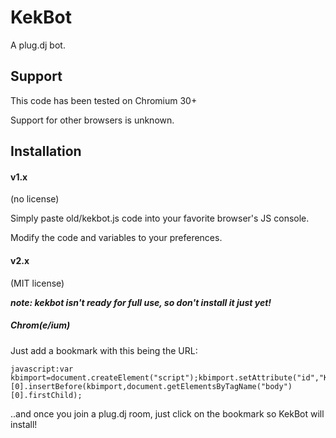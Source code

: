 KekBot
======

A plug.dj bot.

Support
-------

This code has been tested on Chromium 30+

Support for other browsers is unknown.

Installation
------------

#### v1.x

(no license)

Simply paste old/kekbot.js code into your favorite browser's JS console.

Modify the code and variables to your preferences.

#### v2.x

(MIT license)

***note: kekbot isn't ready for full use, so don't install it just yet!***

##### Chrom(e/ium)

Just add a bookmark with this being the URL:

	javascript:var kbimport=document.createElement("script");kbimport.setAttribute("id","KB_Import");kbimport.setAttribute("src","https://raw.github.com/Strategetical/kekbot/master/install.js");document.getElementsByTagName("body")[0].insertBefore(kbimport,document.getElementsByTagName("body")[0].firstChild);

..and once you join a plug.dj room, just click on the bookmark so KekBot will install!
 

